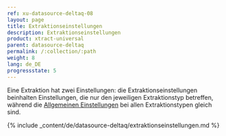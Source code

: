 ```yaml
---
ref: xu-datasource-deltaq-08
layout: page
title: Extraktionseinstellungen
description: Extraktionseinstellungen
product: xtract-universal
parent: datasource-deltaq
permalink: /:collection/:path
weight: 8
lang: de_DE
progressstate: 5
---
```


Eine Extraktion hat zwei Einstellungen: die Extraktionseinstellungen beinhalten Einstellungen, die nur den jeweiligen Extraktionstyp betreffen, während die [Allgemeinen Einstellungen](../erste-schritte/allgemeine-einstellungen) bei allen Extraktionstypen gleich sind.

{% include _content/de/datasource-deltaq/extraktionseinstellungen.md %}
